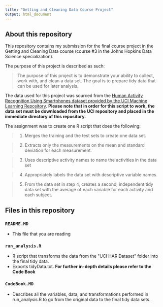```yaml
---
title: "Getting and Cleaning Data Course Project"
output: html_document
---
```


## About this repository
This repository contains my submission for the final course project in the Getting and Cleaning Data course (course #3 in the Johns Hopkins Data Science specialization).

The purpose of this project is described as such:

>The purpose of this project is to demonstrate your ability to collect, work with, and clean a data set. The goal is to prepare tidy data that can be used for later analysis. 

The data used for this project was sourced from the [Human Activity Recognition Using Smartphones dataset provided by the UCI Machine Learning Repository](http://archive.ics.uci.edu/ml/datasets/Human+Activity+Recognition+Using+Smartphones). __Please note that in order for this script to work, the data set must be downloaded from the UCI repository and placed in the immediate directory of this repository.__

The assignment was to create one R script that does the following:

> 1. Merges the training and the test sets to create one data set.

> 2. Extracts only the measurements on the mean and standard deviation for each measurement. 

> 3. Uses descriptive activity names to name the activities in the data set

> 4. Appropriately labels the data set with descriptive variable names. 

> 5. From the data set in step 4, creates a second, independent tidy data set with the average of each variable for each activity and each subject.

## Files in this repository

### ```README.MD``` 
* This file that you are reading

### ```run_analysis.R```
* R script that transforms the data from the "UCI HAR Dataset" folder into the final tidy data. 
* Exports tidyData.txt. 
__For further in-depth details please refer to the Code Book__

### ```CodeBook.MD```
* Describes all the variables, data, and transformations performed in run_analysis.R to go from the original data to the final tidy data sets.

